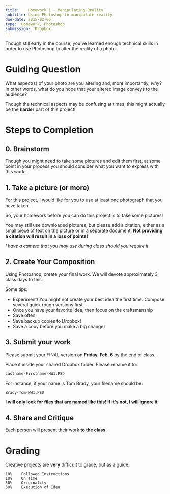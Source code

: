 ```yaml
---
title:    Homework 1 - Manipulating Reality
subtitle: Using Photoshop to manipulate reality
due-date: 2015-02-06
type:  Homework, Photoshop
submission:  Dropbox
---
```


Though still early in the course, you've learned enough technical skills in order to use Photoshop to alter the reality of a photo.


# Guiding Question

What aspect(s) of your photo are you altering and, more importantly, _why_?  In other words, what do you hope that your altered image conveys to the audience?

Though the technical aspects may be confusing at times, this might actually be the **harder** part of this project!


# Steps to Completion

## 0. Brainstorm

Though you might need to take some pictures and edit them first, at some point in your process you should consider what you want to express with this work.



## 1. Take a picture (or more)

For this project, I would like for you to use at least one photograph that you have taken.

So, your homework before you can do this project is to take some pictures!

You may still use downloaded pictures, but please add a citation, either as a small piece of text on the picture or in a separate document.  **Not providing a citation will result in a loss of points!**


*I have a camera that you may use during class should you require it*


## 2. Create Your Composition

Using Photoshop, create your final work.  We will devote approximately 3 class days to this.

Some tips:

- Experiment!  You might not create your best idea the first time.  Compose several quick rough versions first.
- Once you have your favorite idea, then focus on the craftsmanship
- Save often!
- Save backup copies to Dropbox!
- Save a copy before you make a big change!



## 3.  Submit your work

Please submit your FINAL version on **Friday, Feb. 6** by the end of class.

Place it inside your shared Dropbox folder.  Please rename it to:

    Lastname-Firstname-HW1.PSD

For instance, if your name is Tom Brady, your filename should be:

    Brady-Tom-HW1.PSD


**I will only look for files that are named like this!  If it's not, I will ignore it**


## 4.  Share and Critique

Each person will present their work **to the class**.




# Grading

Creative projects are **very** difficult to grade, but as a guide:

    10%    Followed Instructions
    10%    On Time
    50%    Originality
    30%    Execution of Idea
    


